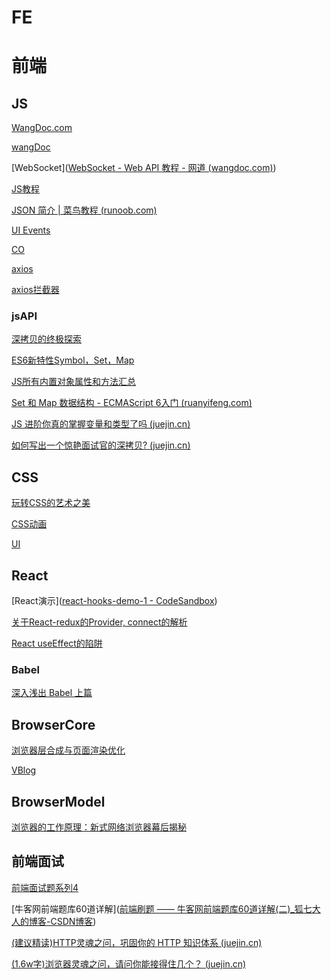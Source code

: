 # FE

# 前端

## JS

[WangDoc.com](https://wangdoc.com/)

[wangDoc](https://github.com/wangdoc/javascript-tutorial)

[WebSocket]([WebSocket - Web API 教程 - 网道 (wangdoc.com)](https://wangdoc.com/webapi/websocket.html))

[JS教程](http://javascript.ruanyifeng.com/bom/ajax.html)

[JSON 简介 | 菜鸟教程 (runoob.com)](https://www.runoob.com/json/json-intro.html)

[UI Events](https://www.w3.org/TR/DOM-Level-3-Events/#ui-events-overview)

[CO](https://github.com/tj/co)

[axios](http://www.axios-js.com/)

[axios拦截器](https://www.jianshu.com/p/a0c67f4e145e)

### jsAPI

[深拷贝的终极探索](https://segmentfault.com/a/1190000016672263)

[ES6新特性Symbol，Set，Map](https://www.jianshu.com/p/dd0998dadd8b)

 [JS所有内置对象属性和方法汇总](https://segmentfault.com/a/1190000011467723)

[Set 和 Map 数据结构 - ECMAScript 6入门 (ruanyifeng.com)](https://es6.ruanyifeng.com/#docs/set-map)

[JS 进阶你真的掌握变量和类型了吗 (juejin.cn)](https://juejin.cn/post/6844903854882947080)

[如何写出一个惊艳面试官的深拷贝? (juejin.cn)](https://juejin.cn/post/6844903929705136141)

## CSS

[玩转CSS的艺术之美](https://juejin.cn/book/6850413616484040711)

[CSS动画](https://animate.style/)

[UI](./sourceClassify/UI)



## React

[React演示]([react-hooks-demo-1 - CodeSandbox](https://codesandbox.io/s/v0nqm309q3?file=/src/index.js))

 [关于React-redux的Provider, connect的解析](https://segmentfault.com/a/1190000017994290)

[React useEffect的陷阱](https://zhuanlan.zhihu.com/p/84697185)

### Babel

[深入浅出 Babel 上篇](https://juejin.cn/post/6844903956905197576)



## BrowserCore

[浏览器层合成与页面渲染优化](https://juejin.cn/post/6844903966573068301)

[VBlog](https://v8.js.cn/blog/)

## BrowserModel

[浏览器的工作原理：新式网络浏览器幕后揭秘](https://www.html5rocks.com/zh/tutorials/internals/howbrowserswork/#The_browsers_we_will_talk_about)





## 前端面试

[前端面试题系列4](https://segmentfault.com/a/1190000017957307)

[牛客网前端题库60道详解]([前端刷题 —— 牛客网前端题库60道详解(二)_狐七大人的博客-CSDN博客](https://blog.csdn.net/weixin_40664145/article/details/115672522))

[(建议精读)HTTP灵魂之问，巩固你的 HTTP 知识体系 (juejin.cn)](https://juejin.cn/post/6844904100035821575#heading-18)

[(1.6w字)浏览器灵魂之问，请问你能接得住几个？ (juejin.cn)](https://juejin.cn/post/6844904021308735502)
